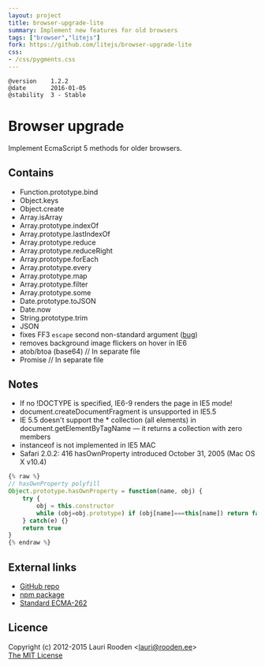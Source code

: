 ```yaml
---                                                                             
layout: project                                                                 
title: browser-upgrade-lite
summary: Implement new features for old browsers
tags: ["browser","litejs"]
fork: https://github.com/litejs/browser-upgrade-lite
css:                                                                            
- /css/pygments.css                                                              
---                                                                             
```

[npm package]: https://npmjs.org/package/browser-upgrade-lite
[GitHub repo]: https://github.com/litejs/browser-upgrade-lite


    @version    1.2.2
    @date       2016-01-05
    @stability  3 - Stable



Browser upgrade
===============

Implement EcmaScript 5 methods for older browsers.


Contains
--------

- Function.prototype.bind
- Object.keys
- Object.create
- Array.isArray
- Array.prototype.indexOf
- Array.prototype.lastIndexOf
- Array.prototype.reduce
- Array.prototype.reduceRight
- Array.prototype.forEach
- Array.prototype.every
- Array.prototype.map
- Array.prototype.filter
- Array.prototype.some
- Date.prototype.toJSON
- Date.now
- String.prototype.trim
- JSON
- fixes FF3 `escape` second non-standard argument ([bug](https://bugzilla.mozilla.org/show_bug.cgi?id=666448))
- removes background image flickers on hover in IE6
- atob/btoa (base64) // In separate file
- Promise            // In separate file


Notes
-----

-   If no !DOCTYPE is specified, IE6-9 renders the page in IE5 mode!
-   document.createDocumentFragment is unsupported in IE5.5
-   IE 5.5 doesn't support the * collection (all elements) in
    document.getElementByTagName — it returns a collection with zero members
-   instanceof is not implemented in IE5 MAC
-   Safari 2.0.2: 416 hasOwnProperty introduced October 31, 2005 (Mac OS X v10.4)

```javascript
{% raw %}
// hasOwnProperty polyfill
Object.prototype.hasOwnProperty = function(name, obj) {
    try {
        obj = this.constructor
        while (obj=obj.prototype) if (obj[name]===this[name]) return false
    } catch(e) {}
    return true
}
{% endraw %}
```


External links
--------------

-   [GitHub repo][]
-   [npm package][]
-   [Standard ECMA-262](http://www.ecma-international.org/publications/standards/Ecma-262.htm)


Licence
-------

Copyright (c) 2012-2015 Lauri Rooden &lt;lauri@rooden.ee&gt;  
[The MIT License](http://lauri.rooden.ee/mit-license.txt)


